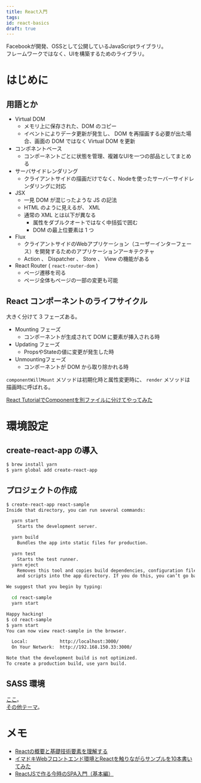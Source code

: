 ```yaml
---
title: React入門
tags:
id: react-basics
draft: true
---
```


Facebookが開発、OSSとして公開しているJavaScriptライブラリ。  
フレームワークではなく、UIを構築するためのライブラリ。

# はじめに

## 用語とか

- Virtual DOM
    - メモリ上に保存された、DOM のコピー
    - イベントによりデータ更新が発生し、 DOM を再描画する必要が出た場合、画面の DOM ではなく Virtual DOM を更新
- コンポネントベース
    - コンポーネントごとに状態を管理、複雑なUIを一つの部品としてまとめる
- サーバサイドレンダリング
    - クライアントサイドの描画だけでなく、Nodeを使ったサーバーサイドレンダリングに対応
- JSX
    - 一見 DOM が混じったような JS の記法
    - HTML のように見えるが、 XML
    - 通常の XML とは以下が異なる
        - 属性をダブルクオートではなく中括弧で囲む
        - DOM の最上位要素は 1 つ
- Flux
    - クライアントサイドのWebアプリケーション（ユーザーインターフェース）を開発するためのアプリケーションアーキテクチャ
    - Action 、 Dispatcher 、 Store 、 View の機能がある
- React Router ( `react-router-dom` )
    - ページ遷移を司る
    - ページ全体もページの一部の変更も可能

## React コンポーネントのライフサイクル

大きく分けて 3 フェーズある。

- Mounting フェーズ
    - コンポーネントが生成されて DOM に要素が挿入される時
- Updating フェーズ
    - PropsやStateの値に変更が発生した時
- Unmountingフェーズ
    - コンポーネントが DOM から取り除かれる時

`componentWillMount` メソッドは初期化時と属性変更時に、 `render` メソッドは描画時に呼ばれる。

[React TutorialでComponentを別ファイルに分けてやってみた](https://qiita.com/taigamikami/items/4ea2813df24e12f14662)

# 環境設定

## create-react-app の導入

```sh
$ brew install yarn
$ yarn global add create-react-app
```

## プロジェクトの作成

```sh
$ create-react-app react-sample
Inside that directory, you can run several commands:

  yarn start
    Starts the development server.

  yarn build
    Bundles the app into static files for production.

  yarn test
    Starts the test runner.
  yarn eject
    Removes this tool and copies build dependencies, configuration files
    and scripts into the app directory. If you do this, you can’t go back!

We suggest that you begin by typing:

  cd react-sample
  yarn start

Happy hacking!
$ cd react-sample
$ yarn start
You can now view react-sample in the browser.

  Local:            http://localhost:3000/
  On Your Network:  http://192.168.150.33:3000/

Note that the development build is not optimized.
To create a production build, use yarn build.
```

## SASS 環境

[ここ](https://github.com/facebookincubator/create-react-app/blob/master/packages/react-scripts/template/README.md#adding-a-css-preprocessor-sass-less-etc)。  
[その他テーマ](https://github.com/facebookincubator/create-react-app/blob/master/packages/react-scripts/template/README.md)。


# メモ

- [Reactの概要と基礎技術要素を理解する](https://codezine.jp/article/detail/9878)
- [イマドキWebフロントエンド環境とReactを触りながらサンプルを10本書いてみた](https://qiita.com/akimach/items/af3ba7841bcb789b75a5)
- [ReactJSで作る今時のSPA入門（基本編）](https://qiita.com/teradonburi/items/fb91e5feacab5071cfef)
